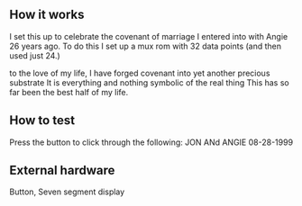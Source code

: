 <!---

This file is used to generate your project datasheet. Please fill in the information below and delete any unused
sections.

You can also include images in this folder and reference them in the markdown. Each image must be less than
512 kb in size, and the combined size of all images must be less than 1 MB.
-->

## How it works

I set this up to celebrate the covenant of marriage I entered into with Angie 26 years ago. To do this I set up a mux rom with 32 data points (and then used just 24.)

to the love of my life, 
I have forged covenant 
into yet another precious substrate
It is everything and nothing
symbolic of the real thing
This has so far been the best half of my life.

## How to test

Press the button to click through the following:
JON ANd ANGIE 08-28-1999

## External hardware

Button, Seven segment display
